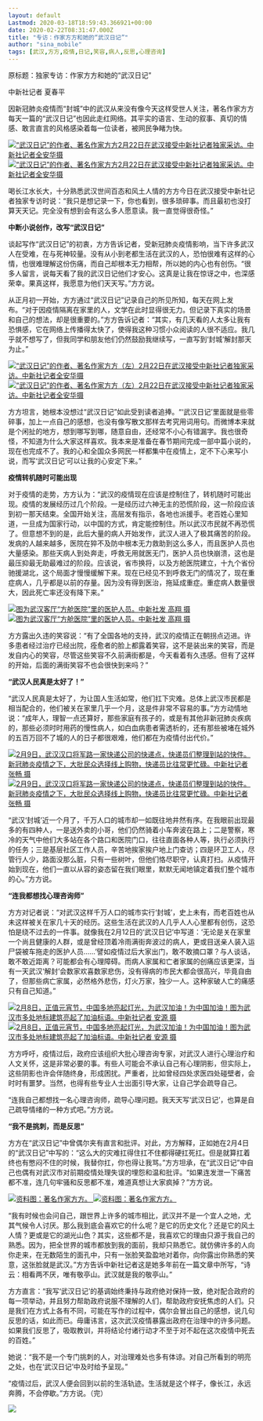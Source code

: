 ```yaml
---
layout: default
Lastmod: 2020-03-18T18:59:43.366921+00:00
date: 2020-02-22T08:31:47.000Z
title: "专访：作家方方和她的“武汉日记”"
author: "sina_mobile"
tags: [武汉,方方,疫情,日记,笑容,病人,反思,心理咨询]
---
```


原标题：独家专访：作家方方和她的“武汉日记”

中新社记者 夏春平

因新冠肺炎疫情而“封城”中的武汉从来没有像今天这样受世人关注，著名作家方方每天一篇的“武汉日记”也因此走红网络。其平实的语言、生动的叙事、真切的情感、敢言直言的风格感染着每一位读者，被网民争睹为快。

 [![“武汉日记”的作者、著名作家方方2月22日在武汉接受中新社记者独家采访。中新社记者全安华摄](https://images.weserv.nl/?url=data%3Aimage/png%3Bbase64%2CiVBORw0KGgoAAAANSUhEUgAAAAQAAAADAQMAAACOOjyFAAAAA1BMVEUAAACnej3aAAAAAXRSTlMAQObYZgAAAApJREFUCNdjAAMAAAYAAegKKqQAAAAASUVORK5CYII%3D) ![“武汉日记”的作者、著名作家方方2月22日在武汉接受中新社记者独家采访。中新社记者全安华摄](https://images.weserv.nl/?url=data%3Aimage/png%3Bbase64%2CiVBORw0KGgoAAAANSUhEUgAAAAQAAAADAQMAAACOOjyFAAAAA1BMVEUAAACnej3aAAAAAXRSTlMAQObYZgAAAApJREFUCNdjAAMAAAYAAegKKqQAAAAASUVORK5CYII%3D)](JavaScript:void(0)) 

喝长江水长大，十分熟悉武汉世间百态和风土人情的方方今日在武汉接受中新社记者独家专访时说：“我只是想记录一下，你也看到，很多琐碎事。而且最初也没打算天天记。完全没有想到会有这么多人愿意读。我一直觉得很奇怪。”

**中断小说创作，改写“武汉日记”**

谈起写作“武汉日记”的初衷，方方告诉记者，受新冠肺炎疫情影响，当下许多武汉人在受难，在与死神较量。没有从小到老都生活在武汉的人，恐怕很难有这样的心情，也很难理解这份伤痛，而自己却根本无力相帮，所以她的内心也有创伤。“很多人留言，说每天看了我的武汉日记他们才安心。这真是让我在惊讶之中，也深感荣幸。果真这样，我愿意为他们天天写。”方方说。

从正月初一开始，方方通过“武汉日记”记录自己的所见所知，每天在网上发布。“对于因疫情隔离在家里的人，文学在此时显得很无力。但记录下真实的场景和自己的想法，却是很重要的。”方方告诉记者：“其实，有几天看的人太多让我有恐惧感，它在网络上传播得太快了，使得我这种习惯小众阅读的人很不适应。我几乎就不想写了，但我同学和朋友他们仍然鼓励我继续写，一直写到‘封城’解封那天为止。”

 [![ “武汉日记”的作者、著名作家方方（左）2月22日在武汉接受中新社记者独家采访。中新社记者全安华摄](https://images.weserv.nl/?url=data%3Aimage/png%3Bbase64%2CiVBORw0KGgoAAAANSUhEUgAAAAQAAAADAQMAAACOOjyFAAAAA1BMVEUAAACnej3aAAAAAXRSTlMAQObYZgAAAApJREFUCNdjAAMAAAYAAegKKqQAAAAASUVORK5CYII%3D) ![ “武汉日记”的作者、著名作家方方（左）2月22日在武汉接受中新社记者独家采访。中新社记者全安华摄](https://images.weserv.nl/?url=data%3Aimage/png%3Bbase64%2CiVBORw0KGgoAAAANSUhEUgAAAAQAAAADAQMAAACOOjyFAAAAA1BMVEUAAACnej3aAAAAAXRSTlMAQObYZgAAAApJREFUCNdjAAMAAAYAAegKKqQAAAAASUVORK5CYII%3D)](JavaScript:void(0)) 

方方坦言，她根本没想过“武汉日记”如此受到读者追捧。“‘武汉日记’里面就是些零碎事，加上一点自己的感想，也没有像写散文那样去考究用词用句。而微博本来就是个闲扯的地方，想到哪写到哪，随意自由，还经常不小心有错漏字。我也很奇怪，不知道为什么大家这样喜欢。我本来是准备在春节期间完成一部中篇小说的，现在也完成不了。我的心和全国众多网民一样都集中在疫情上，定不下心来写小说，而写‘武汉日记’可以让我的心安定下来。”

**疫情转机随时可能出现**

对于疫情的走势，方方认为：“武汉的疫情现在应该是控制住了，转机随时可能出现。疫情的发展经历过几个阶段。一是经历过六神无主的恐慌阶段，这一阶段应该到初一那天结束。全国开始关注，高层发有指示，各地也派援手。老百姓心里知道，一旦成为国家行动，以中国的方式，肯定能控制住。所以武汉市民就不再恐慌了。但意想不到的是，此后大量的病人开始发作，武汉人进入了极其痛苦的阶段。发病的人越来越多，医院在猝不及防中根本无力救助到这么多人，而且医护人员也大量感染。那些天病人到处奔走，呼救无用就医无门，医护人员也快崩溃，这也是最压抑最无助最难过的阶段。应该说，省市换将，以及方舱医院建立，十九个省份驰援湖北，这个局面才慢慢缓解下来。现在已经见不到呼救无门的情况了，现在重症病人，几乎都是以前的存量。因为没有得到医治，拖延成重症。重症病人数量很大，因此死亡率还没有降下来。”

 [![图为武汉客厅“方舱医院”里的医护人员。中新社发 高翔 摄](https://images.weserv.nl/?url=data%3Aimage/png%3Bbase64%2CiVBORw0KGgoAAAANSUhEUgAAAAQAAAADAQMAAACOOjyFAAAAA1BMVEUAAACnej3aAAAAAXRSTlMAQObYZgAAAApJREFUCNdjAAMAAAYAAegKKqQAAAAASUVORK5CYII%3D) ![图为武汉客厅“方舱医院”里的医护人员。中新社发 高翔 摄](https://images.weserv.nl/?url=data%3Aimage/png%3Bbase64%2CiVBORw0KGgoAAAANSUhEUgAAAAQAAAADAQMAAACOOjyFAAAAA1BMVEUAAACnej3aAAAAAXRSTlMAQObYZgAAAApJREFUCNdjAAMAAAYAAegKKqQAAAAASUVORK5CYII%3D)](JavaScript:void(0)) 

方方露出久违的笑容说：“有了全国各地的支持，武汉的疫情正在朝拐点迈进。许多患者经过治疗已经出院，痊愈者的脸上都露着笑容，这不是装出来的笑容，而是发自内心的笑容，尽管这些笑容不久前满街都是，今天看着有久违感。但有了这样的开始，后面的满街笑容不也会很快到来吗？”

**“武汉人民真是太好了！”**

“武汉人民真是太好了，为让国人生活如常，他们扛下灾难。总体上武汉市民都是相当配合的，他们被关在家里几乎一个月，这是件非常不容易的事。”方方动情地说：“成年人，理智一点还算好，那些家庭有孩子的，或是有其他非新冠肺炎疾病的，那些必须时时用药的慢性病人，如白血病患者需透析的，还有那些被堵在城外的五百万回不了城的人的日子都很艰难，他们都在为疫情付出代价。”

 [![ 2月9日，武汉汉口将军路一家快递公司的快递点，快递员们整理到站的快件。新冠肺炎疫情之下，大批民众选择线上购物，快递员比往常更忙碌。中新社记者 张畅 摄](https://images.weserv.nl/?url=data%3Aimage/png%3Bbase64%2CiVBORw0KGgoAAAANSUhEUgAAAAQAAAADAQMAAACOOjyFAAAAA1BMVEUAAACnej3aAAAAAXRSTlMAQObYZgAAAApJREFUCNdjAAMAAAYAAegKKqQAAAAASUVORK5CYII%3D) ![ 2月9日，武汉汉口将军路一家快递公司的快递点，快递员们整理到站的快件。新冠肺炎疫情之下，大批民众选择线上购物，快递员比往常更忙碌。中新社记者 张畅 摄](https://images.weserv.nl/?url=data%3Aimage/png%3Bbase64%2CiVBORw0KGgoAAAANSUhEUgAAAAQAAAADAQMAAACOOjyFAAAAA1BMVEUAAACnej3aAAAAAXRSTlMAQObYZgAAAApJREFUCNdjAAMAAAYAAegKKqQAAAAASUVORK5CYII%3D)](JavaScript:void(0)) 

“武汉‘封城’近一个月了，千万人口的城市却一如既往地井然有序。在我眼前出现最多的有四种人，一是送外卖的小哥，他们仍然骑着小车奔波在路上；二是警察，寒冷的天气中他们大多站在各个路口和医院门口，往往直面各种人等，执行必须执行的任务；三是基层社区工作人员，辛苦地挨家挨户地上门查访；四是环卫工人，尽管行人少，路面没那么脏，只有一些树叶，但他们恪尽职守，认真打扫。从疫情开始到现在，他们一直以从容的姿态留在我们眼里，默默无闻地镇定着我们整个城市的心。”方方说。

**“连我都想找心理咨询师”**

方方对记者说：“对武汉这样千万人口的城市实行‘封城’，史上未有，而老百姓也从未这样被关在家几十天的经历。这些生活在武汉的人几乎人人心里都有创伤，这恐怕是绕不过去的一件事。就像我在2月12日的‘武汉日记’中写道：‘无论是关在家里一个尚且健康的人群，或是曾经顶着冷雨满街奔波过的病人，更或目送亲人装入运尸袋被车拖走的医护人员……’譬如疫情过后大家出门，敢不敢摘口罩？与人谈话，敢不敢近距离？可能都会有心理障碍。而病人家属和亡者家属的创痛应该更深，当有一天武汉‘解封’会数家欢喜数家悲伤，没有得病的市民大都会很高兴，毕竟自由了，但那些病亡家属，必然格外悲伤，灯火万家，独少一人。这种家破人亡的痛感只有自己知道。”

 [![ 2月8日，正值元宵节，中国多地亮起灯光，为武汉加油！为中国加油！图为武汉市多处地标建筑亮起了加油标语。中新社记者 安源 摄](https://images.weserv.nl/?url=data%3Aimage/png%3Bbase64%2CiVBORw0KGgoAAAANSUhEUgAAAAQAAAADAQMAAACOOjyFAAAAA1BMVEUAAACnej3aAAAAAXRSTlMAQObYZgAAAApJREFUCNdjAAMAAAYAAegKKqQAAAAASUVORK5CYII%3D) ![ 2月8日，正值元宵节，中国多地亮起灯光，为武汉加油！为中国加油！图为武汉市多处地标建筑亮起了加油标语。中新社记者 安源 摄](https://images.weserv.nl/?url=data%3Aimage/png%3Bbase64%2CiVBORw0KGgoAAAANSUhEUgAAAAQAAAADAQMAAACOOjyFAAAAA1BMVEUAAACnej3aAAAAAXRSTlMAQObYZgAAAApJREFUCNdjAAMAAAYAAegKKqQAAAAASUVORK5CYII%3D)](JavaScript:void(0)) 

方方呼吁，疫情过后，政府应该组织大批心理咨询专家，对武汉人进行心理治疗和人文关怀，这是非常必要的事。有些人可能会不承认自己有心理阴影，但实际上，这些阴影也许会伴随终身，形成困扰。严重者，比如曾经四处求医四处碰壁者，会时时有噩梦。当然，也得有些专业人士出面引导大家，让自己学会疏导自己。

“连我自己都想找一名心理咨询师，疏导心理问题。我天天写‘武汉日记’，也算是自己疏导情绪的一种方式吧。”方方说。

**“我不是挑刺，而是反思”**

方方在“武汉日记”中曾偶尔夹有直言和批评。对此，方方解释，正如她在2月4日的“武汉日记”中写的：“这么大的灾难扛得住扛不住都得硬扛死扛。但是就算扛着终也有憋闷不住的时候，我替你扛，你也得让我骂。”方方坦承，在“武汉日记”中自己也偶有对武汉市对前期疫情处理失误的埋怨和温和批评。“如果连发泄一下痛苦都不准，连几句牢骚和反思都不准，难道真想让大家疯掉？”方方说。

 [![资料图：著名作家方方。](https://images.weserv.nl/?url=data%3Aimage/png%3Bbase64%2CiVBORw0KGgoAAAANSUhEUgAAAAQAAAADAQMAAACOOjyFAAAAA1BMVEUAAACnej3aAAAAAXRSTlMAQObYZgAAAApJREFUCNdjAAMAAAYAAegKKqQAAAAASUVORK5CYII%3D) ![资料图：著名作家方方。](https://images.weserv.nl/?url=data%3Aimage/png%3Bbase64%2CiVBORw0KGgoAAAANSUhEUgAAAAQAAAADAQMAAACOOjyFAAAAA1BMVEUAAACnej3aAAAAAXRSTlMAQObYZgAAAApJREFUCNdjAAMAAAYAAegKKqQAAAAASUVORK5CYII%3D)](JavaScript:void(0)) 

“我有时候也会问自己，跟世界上许多的城市相比，武汉并不是一个宜人之地，尤其气候令人讨厌。那么我到底会喜欢它的什么呢？是它的历史文化？还是它的风土人情？更或是它的湖光山色？其实，这些都不是，我喜欢它的理由只源于我自己的熟悉。因为，把全世界的城市都放到我的面前，我却只熟悉它。就仿佛许多的人向你走来，在无数陌生的面孔中，只有一张脸笑盈盈地对着你，向你露出你熟悉的笑意，这张脸就是武汉。”方方告诉中新社记者这是她多年前在一篇文章中所写，“诗云：相看两不厌，唯有敬亭山。武汉就是我的敬亭山。”

方方直言：“我写‘武汉日记’的基调始终秉持与政府绝对保持一致，绝对配合政府的每一项举动，并且努力帮助政府说服不理解的人们，帮助政府安抚焦虑的人们。只是我们在方式上各有不同，可能在写作的过程中，偶尔会冒出自己的感想，说几句反思的话，如此而已。毋庸讳言，这次武汉疫情暴露出政府在治理中的许多问题。如果我们反思了，吸取教训，并将结论付诸行动才不至于对不起在这次疫情中死去的百姓。”

她说：“我不是一个专门挑刺的人，对治理难处也多有体谅。对自己所看到的明亮之处，也在‘武汉日记’中及时给予呈现。”

“疫情过后，武汉人便会回到以前的生活轨迹。生活就是这个样子，像长江，永远奔腾，不会停歇。”方方说。（完）

![](https://images.weserv.nl/?url=//n.sinaimg.cn/default/2fb77759/20151125/320X320.png)

